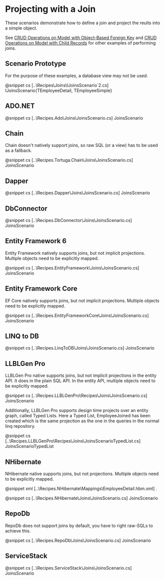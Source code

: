 ﻿# Projecting with a Join

These scenarios demonstrate how to define a join and project the reults into a simple object. 

See [CRUD Operations on Model with Object-Based Foreign Key](ModelWithLookupComplex.htm) and [CRUD Operations on Model with Child Records](ModelWithChildren.htm) for other examples of performing joins.

## Scenario Prototype

For the purpose of these examples, a database view may not be used.

@snippet cs [..\Recipes\Joins\IJoinsScenario`2.cs] IJoinsScenario{TEmployeeDetail, TEmployeeSimple}

## ADO.NET

@snippet cs [..\Recipes.Ado\Joins\JoinsScenario.cs] JoinsScenario

## Chain

Chain doesn't natively support joins, so raw SQL (or a view) has to be used as a fallback. 

@snippet cs [..\Recipes.Tortuga.Chain\Joins\JoinsScenario.cs] JoinsScenario

## Dapper

@snippet cs [..\Recipes.Dapper\Joins\JoinsScenario.cs] JoinsScenario

## DbConnector

@snippet cs [..\Recipes.DbConnector\Joins\JoinsScenario.cs] JoinsScenario

## Entity Framework 6

Entity Framework natively supports joins, but not implicit projections. Multiple objects need to be explicitly mapped.

@snippet cs [..\Recipes.EntityFramework\Joins\JoinsScenario.cs] JoinsScenario

## Entity Framework Core

EF Core natively supports joins, but not implicit projections. Multiple objects need to be explicitly mapped.

@snippet cs [..\Recipes.EntityFrameworkCore\Joins\JoinsScenario.cs] JoinsScenario

## LINQ to DB

@snippet cs [..\Recipes.LinqToDB\Joins\JoinsScenario.cs] JoinsScenario

## LLBLGen Pro 

LLBLGen Pro native supports joins, but not implicit projections in the entity API. It does in the plain SQL API. 
In the entity API, multiple objects need to be explicitly mapped.

@snippet cs [..\Recipes.LLBLGenPro\Recipes\Joins\JoinsScenario.cs] JoinsScenario

Additionally, LLBLGen Pro supports design time projects over an entity graph, called Typed Lists. Here a Typed List, EmployeeJoined
has been created which is the same projection as the one in the queries in the normal linq repository.

@snippet cs [..\Recipes.LLBLGenPro\Recipes\Joins\JoinsScenarioTypedList.cs] JoinsScenarioTypedList

## NHibernate

NHibernate native supports joins, but not projections. Multiple objects need to be explicitly mapped.

@snippet xml [..\Recipes.NHibernate\Mappings\EmployeeDetail.hbm.xml] .

@snippet cs [..\Recipes.NHibernate\Joins\JoinsScenario.cs] JoinsScenario

## RepoDb

RepoDb does not support joins by default, you have to right raw-SQLs to achieve this.

@snippet cs [..\Recipes.RepoDb\Joins\JoinsScenario.cs] JoinsScenario

## ServiceStack

@snippet cs [..\Recipes.ServiceStack\Joins\JoinsScenario.cs] JoinsScenario
